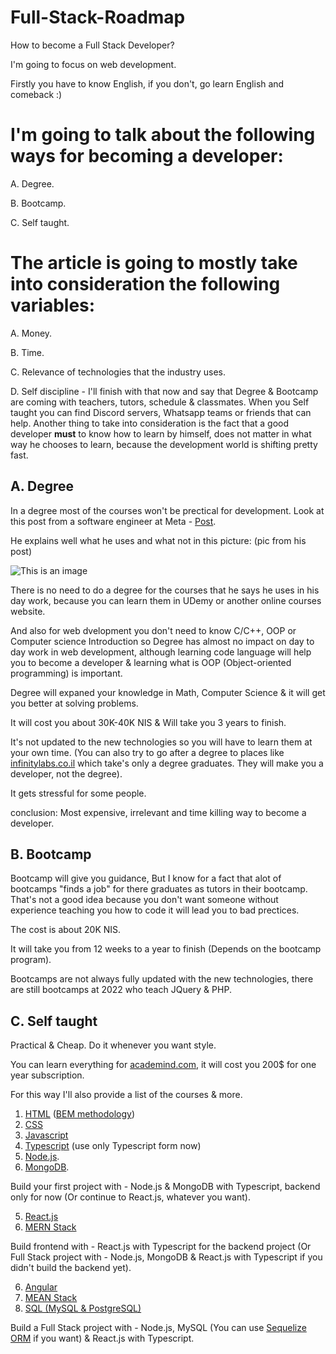 # Full-Stack-Roadmap
How to become a Full Stack Developer?

I'm going to focus on web development.

Firstly you have to know English, if you don't, go learn English and comeback :)

# I'm going to talk about the following ways for becoming a developer:

  A. Degree.
  
  B. Bootcamp.
  
  C. Self taught.
  
# The article is going to mostly take into consideration the following variables: 

  A. Money.
  
  B. Time.
  
  C. Relevance of technologies that the industry uses.
  
  D. Self discipline - I'll finish with that now and say that Degree & Bootcamp are coming with teachers, tutors, schedule & classmates. When you Self taught you can find Discord servers, Whatsapp teams or friends that can help. Another thing to take into consideration is the fact that a good developer **must** to know how to learn by himself, does not matter in what way he chooses to learn, because the development world is shifting pretty fast.

  
## A. Degree
In a degree most of the courses won't be prectical for development. Look at this post from a software engineer at Meta - [Post](https://www.linkedin.com/posts/avi-lewis_%D7%94%D7%90%D7%9D-%D7%AA%D7%95%D7%90%D7%A8-%D7%91%D7%9E%D7%93%D7%A2%D7%99-%D7%9E%D7%97%D7%A9%D7%91-%D7%91%D7%90%D7%9E%D7%AA-%D7%A8%D7%9C%D7%95%D7%95%D7%A0%D7%98%D7%99-%D7%9C%D7%A2%D7%91%D7%95%D7%93%D7%AA-%D7%94%D7%99%D7%95%D7%9D-activity-6873009869566418944-rrTy/).

He explains well what he uses and what not in this picture: (pic from his post)

![This is an image](https://media-exp1.licdn.com/dms/image/C5622AQEnnatJPxjd3A/feedshare-shrink_800/0/1638653246384?e=1655337600&v=beta&t=VHvkO_ehK9pYCEPQO26MUW0oRqQStMiNI5PEgf8pydo)

There is no need to do a degree for the courses that he says he uses in his day work, because you can learn them in UDemy or another online courses website.

And also for web dvelopment you don't need to know C/C++, OOP or Computer science Introduction so Degree has almost no impact on day to day work in web development, although learning code language will help you to become a developer & learning what is OOP (Object-oriented programming) is important.
  
Degree will expaned your knowledge in Math, Computer Science & it will get you better at solving problems.

It will cost you about 30K-40K NIS & Will take you 3 years to finish.

It's not updated to the new technologies so you will have to learn them at your own time. (You can also try to go after a degree to places like [infinitylabs.co.il](https://infinitylabs.co.il/%D7%9E%D7%A1%D7%9C%D7%95%D7%9C%D7%99-%D7%94%D7%9B%D7%A9%D7%A8%D7%94/) which take's only a degree graduates. They will make you a developer, not the degree).

It gets stressful for some people.

conclusion: Most expensive, irrelevant and time killing way to become a developer.
  
## B. Bootcamp
Bootcamp will give you guidance, But I know for a fact that alot of bootcamps "finds a job" for there graduates as tutors in their bootcamp.
That's not a good idea because you don't want someone without experience teaching you how to code it will lead you to bad prectices.

The cost is about 20K NIS.

It will take you from 12 weeks to a year to finish (Depends on the bootcamp program).

Bootcamps are not always fully updated with the new technologies, there are still bootcamps at 2022 who teach JQuery & PHP.

## C. Self taught
Practical & Cheap. Do it whenever you want style.

You can learn everything for [academind.com](academind.com), it will cost you 200$ for one year subscription.

For this way I'll also provide a list of the courses & more.

1. [HTML](https://www.youtube.com/watch?v=hu-q2zYwEYs&list=PL4cUxeGkcC9ivBf_eKCPIAYXWzLlPAm6G) ([BEM methodology](https://en.bem.info/methodology/))
2. [CSS](https://www.udemy.com/course/css-the-complete-guide-incl-flexbox-grid-sass/)
3. [Javascript](https://www.udemy.com/course/javascript-the-complete-guide-2020-beginner-advanced/)
4. [Typescript](https://www.udemy.com/course/understanding-typescript/) (use only Typescript form now)
5. [Node.js](https://www.udemy.com/course/nodejs-the-complete-guide/).
6. [MongoDB](https://www.udemy.com/course/mongodb-the-complete-developers-guide/).

Build your first project with - Node.js & MongoDB with Typescript, backend only for now (Or continue to React.js, whatever you want).

5. [React.js](https://www.udemy.com/course/react-the-complete-guide-incl-redux/)
6. [MERN Stack](https://www.udemy.com/course/react-nodejs-express-mongodb-the-mern-fullstack-guide/)

Build frontend with - React.js with Typescript for the backend project (Or Full Stack project with - Node.js, MongoDB & React.js with Typescript if you didn't build the backend yet).

6. [Angular](https://www.udemy.com/course/the-complete-guide-to-angular-2/)
7. [MEAN Stack](https://www.udemy.com/course/angular-2-and-nodejs-the-practical-guide/)
8. [SQL (MySQL & PostgreSQL)](https://www.udemy.com/course/sql-the-complete-developers-guide-mysql-postgresql/)

Build a Full Stack project with - Node.js, MySQL (You can use [Sequelize ORM](https://sequelize.org/) if you want) & React.js with Typescript.
